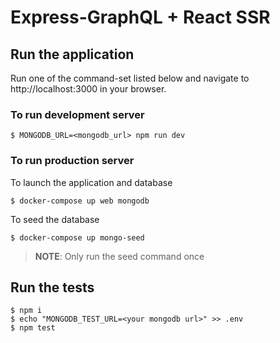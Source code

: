 # Express-GraphQL + React SSR

## Run the application

Run one of the command-set listed below and navigate to http://localhost:3000 in your browser.

### To run development server

```
$ MONGODB_URL=<mongodb_url> npm run dev
```


### To run production server

To launch the application and database
```
$ docker-compose up web mongodb
```

To seed the database
```
$ docker-compose up mongo-seed
```
> **NOTE**: Only run the seed command once

## Run the tests

```
$ npm i
$ echo "MONGODB_TEST_URL=<your mongodb url>" >> .env
$ npm test
```
